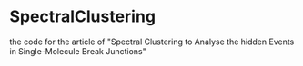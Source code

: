 # SpectralClustering

the code for the article of "Spectral Clustering to Analyse the hidden Events in Single-Molecule Break Junctions"
